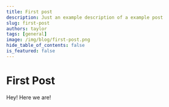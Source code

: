 ```yaml
---
title: First post
description: Just an example description of a example post
slug: first-post
authors: taylor
tags: [general]
image: /img/blog/first-post.png
hide_table_of_contents: false
is_featured: false
---
```


# First Post

Hey! Here we are!
